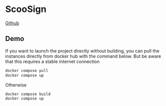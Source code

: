# ScooSign

[Github](https://github.com/Hadramet/scoosign-container)

## Demo

If you want to launch the project directly without building, you can pull the instances directly from docker hub with the command below. But be aware that this requires a stable internet connection

```bash
docker compose pull
docker compose up
```

Otherwise

```bash
docker compose build
docker compose up
```
